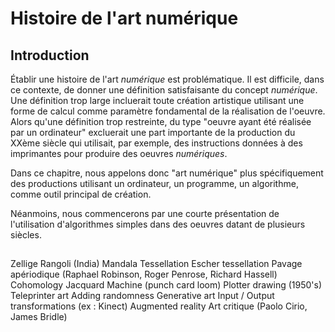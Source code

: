 # Histoire de l'art numérique

## Introduction

Établir une histoire de l'art *numérique* est problématique. Il est difficile, dans ce contexte, de donner une définition satisfaisante du concept *numérique*. Une définition trop large incluerait toute création artistique utilisant une forme de calcul comme paramètre fondamental de la réalisation de l'oeuvre. Alors qu'une définition trop restreinte, du type "oeuvre ayant été réalisée par un ordinateur" excluerait une part importante de la production du XXème siècle qui utilisait, par exemple, des instructions données à des imprimantes pour produire des oeuvres *numériques*. 

Dans ce chapitre, nous appelons donc "art numérique" plus spécifiquement des productions utilisant un ordinateur, un programme, un algorithme, comme outil principal de création. 

Néanmoins, nous commencerons par une courte présentation de l'utilisation d'algorithmes simples dans des oeuvres datant de plusieurs siècles. 

## 

Zellige
Rangoli (India)
Mandala
Tessellation
Escher tessellation
Pavage apériodique (Raphael Robinson, Roger Penrose, Richard Hassell)
Cohomology
Jacquard Machine (punch card loom)
Plotter drawing (1950's)
Teleprinter art
Adding randomness
Generative art
Input / Output transformations (ex : Kinect)
Augmented reality
Art critique (Paolo Cirio, James Bridle)